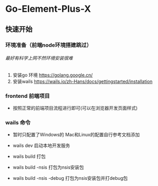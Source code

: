 # Go-Element-Plus-X


## 快速开始

### 环境准备（前端node环境搭建跳过）

###### 最好有科学上网不然环境安装很难

1. 安装go 环境 https://golang.google.cn/
2. 安装wails https://wails.io/zh-Hans/docs/gettingstarted/installation


### frontend 前端项目

- 按照正常的前端项目流程进行即可(可以在浏览器开发页面样式)

### wails 命令

- 暂时只配置了Windows的 Mac和Linux的配置自行参考文档添加

- wails dev 启动本地开发服务
- wails build 打包
- wails build -nsis 打包为nsis安装包
- wails build -nsis  -debug 打包为nsis安装包并打debug包

